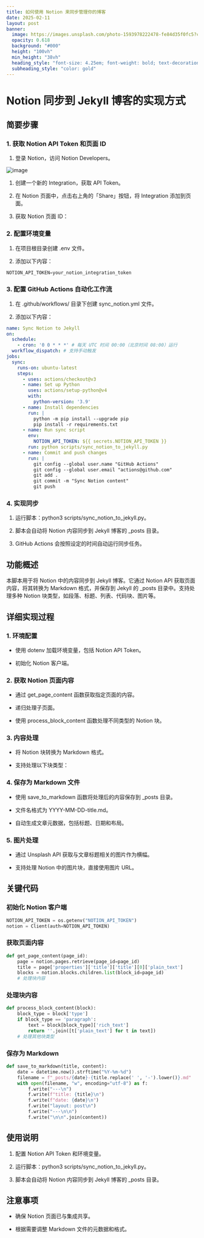 ```yaml
---
title: 如何使用 Notion 来同步管理你的博客
date: 2025-02-11
layout: post
banner:
  image: https://images.unsplash.com/photo-1593978222478-fe84d35f0fc5?crop=entropy&cs=tinysrgb&fit=max&fm=jpg&ixid=M3w2OTIwMzJ8MHwxfHJhbmRvbXx8fHx8fHx8fDE3MzkzMTIyNTZ8&ixlib=rb-4.0.3&q=80&w=1080
  opacity: 0.618
  background: "#000"
  height: "100vh"
  min_height: "38vh"
  heading_style: "font-size: 4.25em; font-weight: bold; text-decoration: underline"
  subheading_style: "color: gold"
---
```


# Notion 同步到 Jekyll 博客的实现方式

## 简要步骤

### 1. 获取 Notion API Token 和页面 ID

1. 登录 Notion，访问 Notion Developers。

![image](https://prod-files-secure.s3.us-west-2.amazonaws.com/a7a0cc5a-89b9-4cda-8686-1fba0ca52f40/d19c1afe-dea5-4312-9333-786b0ba83054/image.png?X-Amz-Algorithm=AWS4-HMAC-SHA256&X-Amz-Content-Sha256=UNSIGNED-PAYLOAD&X-Amz-Credential=ASIAZI2LB466WLNWU7J4%2F20250211%2Fus-west-2%2Fs3%2Faws4_request&X-Amz-Date=20250211T221736Z&X-Amz-Expires=3600&X-Amz-Security-Token=IQoJb3JpZ2luX2VjEMT%2F%2F%2F%2F%2F%2F%2F%2F%2F%2FwEaCXVzLXdlc3QtMiJGMEQCIAoIGkgKHdRfiMOX0WWfyWfiN%2FG%2F4669F34TsIBoOvcbAiB4NnJt4QK3k2ResVuJJldg%2Bpmi4Ct%2BoBAWpuQxWZfQ0SqIBAjc%2F%2F%2F%2F%2F%2F%2F%2F%2F%2F8BEAAaDDYzNzQyMzE4MzgwNSIMb2%2FaYUW444Vd7%2B2WKtwDmrLZYZS58f82w9wk9opvXZj%2B3rwE0t8DqhQc4Xf%2BNutQ3aazwakReg33OqXt79YSQIjkiJ8oMi1T3rirE5u4bFZlCYgWunJG63rh%2Bj8tc6A5HKZX50o4mUZbgppN%2FnFrQi92ngp2GkCh9FoiEC1OC1ARn3Qr%2BWXE4hulsbozU7Kzaf%2Fc%2BrxWC1cEAV%2FqhGas6hCTWFbWvaK7cp41YgrTRANeIZPG3VLz4Mbco8qTRDXlCp0vFIw0v8n38QdGepT6o86PcVC%2FT6ZVZsVsd7H3hPqFhzj0BlJOMSRZ6iYzxavSRg9qrWzF6sZvhrlQQZMYNnQT2sOv4xo%2BanZnoV6D71pRnTiyuDscJmhz2qsRfDmUaCYpqOh7qWEYcY%2BqwkDwXuIqJ4%2BeGNRPPhH%2B5ZfK1HNhC3q%2Fiif8VguxSGCb0nRiwG8hHIAVvXgTP0YH3NZY2Zc%2FRUUN8imFBvEtY4aRyJwerikoyiFO1qxJu0YFCX%2BMiwuiQ5GTsHK2%2F8ofNDdbSXkmPZ%2FuOEE4HXUcNAmGMdtWlzyyfOVHX6WqYnU4nvIQrLoeGwGyBP%2BQavF%2Fa%2BzSJrxeDyNem8izTLclIjMLtQzaq%2BRDN6d%2Fw26eLu%2BaXtQkDDjGYJMF2B3W1tIw68iuvQY6pgF5JHPrML8Xm1n7MCKQLKYBs5sb%2FfDZAxPHHy7HMfa3YWAGwLYWQ9R3N%2BxlvPLT%2B4P9xqG3uH9zqim3j%2BSJKGkqzqtMY4%2FMd82eIxLaC0F1IiqWWcyG26aUbyMgBrhOofeI834VLhTSYEWZhpKpfwLCNYs1054z62dV6Yp7qHZaMRjjaEdp3Wxts0XFJ39PEmH1IUOky0XT30jngX9D6AXInadvcwsU&X-Amz-Signature=6ee576b00ddedd66a9fd1ba8d1af923a34a1559a3e94c5704aca27b9bc769e24&X-Amz-SignedHeaders=host&x-id=GetObject)

1. 创建一个新的 Integration，获取 API Token。

1. 在 Notion 页面中，点击右上角的「Share」按钮，将 Integration 添加到页面。

1. 获取 Notion 页面 ID：


### 2. 配置环境变量

1. 在项目根目录创建 .env 文件。

1. 添加以下内容：

```javascript
NOTION_API_TOKEN=your_notion_integration_token
```

### 3. 配置 GitHub Actions 自动化工作流

1. 在 .github/workflows/ 目录下创建 sync_notion.yml 文件。

1. 添加以下内容：

```yaml
name: Sync Notion to Jekyll
on:
  schedule:
    - cron: '0 0 * * *' # 每天 UTC 时间 00:00（北京时间 08:00）运行
  workflow_dispatch: # 支持手动触发
jobs:
  sync:
    runs-on: ubuntu-latest
    steps:
      - uses: actions/checkout@v3
      - name: Set up Python
        uses: actions/setup-python@v4
        with:
          python-version: '3.9'
      - name: Install dependencies
        run: |
          python -m pip install --upgrade pip
          pip install -r requirements.txt
      - name: Run sync script
        env:
          NOTION_API_TOKEN: ${{ secrets.NOTION_API_TOKEN }}
        run: python scripts/sync_notion_to_jekyll.py
      - name: Commit and push changes
        run: |
          git config --global user.name "GitHub Actions"
          git config --global user.email "actions@github.com"
          git add .
          git commit -m "Sync Notion content"
          git push
```

### 4. 实现同步

1. 运行脚本：python3 scripts/sync_notion_to_jekyll.py。

1. 脚本会自动将 Notion 内容同步到 Jekyll 博客的 _posts 目录。

1. GitHub Actions 会按照设定的时间自动运行同步任务。

## 功能概述

本脚本用于将 Notion 中的内容同步到 Jekyll 博客。它通过 Notion API 获取页面内容，将其转换为 Markdown 格式，并保存到 Jekyll 的 _posts 目录中。支持处理多种 Notion 块类型，如段落、标题、列表、代码块、图片等。

## 详细实现过程

### 1. 环境配置

- 使用 dotenv 加载环境变量，包括 Notion API Token。

- 初始化 Notion 客户端。

### 2. 获取 Notion 页面内容

- 通过 get_page_content 函数获取指定页面的内容。

- 递归处理子页面。

- 使用 process_block_content 函数处理不同类型的 Notion 块。

### 3. 内容处理

- 将 Notion 块转换为 Markdown 格式。

- 支持处理以下块类型：


### 4. 保存为 Markdown 文件

- 使用 save_to_markdown 函数将处理后的内容保存到 _posts 目录。

- 文件名格式为 YYYY-MM-DD-title.md。

- 自动生成文章元数据，包括标题、日期和布局。

### 5. 图片处理

- 通过 Unsplash API 获取与文章标题相关的图片作为横幅。

- 支持处理 Notion 中的图片块，直接使用图片 URL。

## 关键代码

### 初始化 Notion 客户端

```python
NOTION_API_TOKEN = os.getenv("NOTION_API_TOKEN")
notion = Client(auth=NOTION_API_TOKEN)
```

### 获取页面内容

```python
def get_page_content(page_id):
    page = notion.pages.retrieve(page_id=page_id)
    title = page['properties']['title']['title'][0]['plain_text']
    blocks = notion.blocks.children.list(block_id=page_id)
    # 处理块内容
```

### 处理块内容

```python
def process_block_content(block):
    block_type = block['type']
    if block_type == 'paragraph':
        text = block[block_type]['rich_text']
        return ''.join([t['plain_text'] for t in text])
    # 处理其他块类型
```

### 保存为 Markdown

```python
def save_to_markdown(title, content):
    date = datetime.now().strftime("%Y-%m-%d")
    filename = f"_posts/{date}-{title.replace(' ', '-').lower()}.md"
    with open(filename, "w", encoding="utf-8") as f:
        f.write("---\n")
        f.write(f"title: {title}\n")
        f.write(f"date: {date}\n")
        f.write("layout: post\n")
        f.write("---\n\n")
        f.write("\n\n".join(content))
```

## 使用说明

1. 配置 Notion API Token 和环境变量。

1. 运行脚本：python3 scripts/sync_notion_to_jekyll.py。

1. 脚本会自动将 Notion 内容同步到 Jekyll 博客的 _posts 目录。

## 注意事项

- 确保 Notion 页面已与集成共享。

- 根据需要调整 Markdown 文件的元数据和格式。